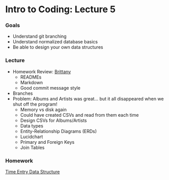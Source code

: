 # Intro to Coding: Lecture 5

### Goals

* Understand git branching
* Understand normalized database basics
* Be able to design your own data structures

### Lecture

* Homework Review: [Brittany](https://github.com/britth/user-validator)
  * READMEs
  * Markdown
  * Good commit message style
* Branches
* Problem: Albums and Artists was great... but it all disappeared when we shut off the program!
  * Memory vs disk again
  * Could have created CSVs and read from them each time
  * Design CSVs for Albums/Artists
  * Data types
  * Entity-Relationship Diagrams (ERDs)
  * Lucidchart
  * Primary and Foreign Keys
  * Join Tables

### Homework

[Time Entry Data Structure](homework.md)
